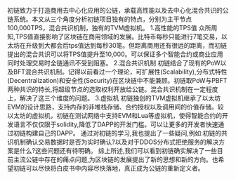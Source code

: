 初链致力于打造商用去中心化应用的公链，承载高性能以及去中心化混合共识的公链系统。本文从三个角度分析初链项目独有的特点，分别为主干节点100,000TPS，混合共识机制，独有的TVM虚拟机。
1.高性能的TPS值
众所周知,TPS值直接影响了区块链在商用领域的发展。比特币每秒只能进行7笔交易，以太坊在升级到大都会后tps值达到每秒30笔。但距离商用还有很远的距离，而初链提出的混合共识可以将TPS值提升至10,000。可以保证多个智能合约或商业应用同时处理交易时全链通讯不受到阻塞。
2.混合共识机制
初链结合了现有的PoW以及BFT混合共识机制。记得以前看过一个理论，可扩展性(Scalability),分布式特性(Decentralization)和安全性(Security)在区块链中不能兼顾。初链取PoW与PBFT两种共识的特长,将超级节点的选取权利开放给公链。混合共识机制在一定程度上，解决了这三个维度的问题。
3.虚拟机
初链独创的TVM虚拟机继承了以太坊EVM的设计思路，支持内存的非堆栈存储、合约授权以及调用间的价值存储。较以太坊的虚拟机，初链在测试网络中支持EVM和Lua等虚拟机，使得智能合约的开发语言不仅仅限于solidity,降低了DAPP的开发门槛。可以让更多的开发者快速通过初链构建自己的DAPP。
通过对初链的学习,我也提出了一些疑问,例如:初链的共识机制确认交易数据时是否为实时确认?以及对于DDOS分布式拒绝服务的解决方案是什么?这些问题还有待明确。
综上所述,我们可以看到初链确实解决了一些目前主流公链中存在的痛点问题,为区块链的发展提出了新的思想和新的方向。也希望初链可以尽快将白皮书中内容尽快落地，真正成为公链的重新定义者。
